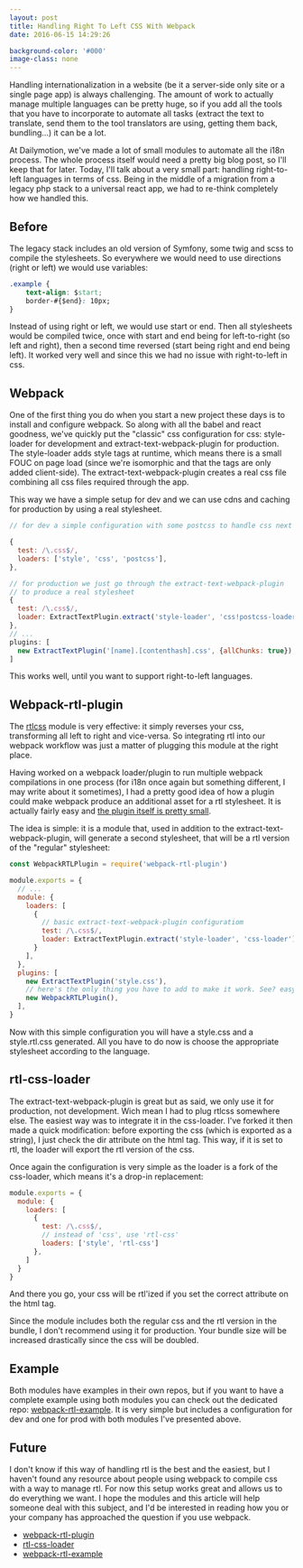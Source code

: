 ```yaml
---
layout: post
title: Handling Right To Left CSS With Webpack
date: 2016-06-15 14:29:26

background-color: '#000'
image-class: none
---
```


Handling internationalization in a website (be it a server-side only site or a single page app) is always challenging. The amount of work to actually manage multiple languages can be pretty huge, so if you add all the tools that you have to incorporate to automate all tasks (extract the text to translate, send them to the tool translators are using, getting them back, bundling...) it can be a lot.

At Dailymotion, we've made a lot of small modules to automate all the i18n process. The whole process itself would need a pretty big blog post, so I'll keep that for later. Today, I'll talk about a very small part: handling right-to-left languages in terms of css. Being in the middle of a migration from a legacy php stack to a universal react app, we had to re-think completely how we handled this.

## Before

The legacy stack includes an old version of Symfony, some twig and scss to compile the stylesheets. So everywhere we would need to use directions (right or left) we would use variables:

```css
.example {
    text-align: $start;
    border-#{$end}: 10px;
}
```

Instead of using <span class="inline-code">right</span> or <span class="inline-code">left</span>, we would use <span class="inline-code">start</span> or <span class="inline-code">end</span>. Then all stylesheets would be compiled twice, once with start and end being for left-to-right (so <span class="inline-code">left</span> and <span class="inline-code">right</span>), then a second time reversed (<span class="inline-code">start</span> being <span class="inline-code">right</span> and <span class="inline-code">end</span> being <span class="inline-code">left</span>). It worked very well and since this we had no issue with right-to-left in css.

## Webpack

One of the first thing you do when you start a new project these days is to install and configure webpack. So along with all the babel and react goodness, we've quickly put the "classic" css configuration for css: style-loader for development and extract-text-webpack-plugin for production. The style-loader adds <span class="inline-code">style</span> tags at runtime, which means there is a small FOUC on page load (since we're isomorphic and that the tags are only added client-side). The extract-text-webpack-plugin creates a real css file combining all css files required through the app.

This way we have a simple setup for dev and we can use cdns and caching for production by using a real stylesheet.

```javascript
// for dev a simple configuration with some postcss to handle css next

{
  test: /\.css$/,
  loaders: ['style', 'css', 'postcss'],
},

// for production we just go through the extract-text-webpack-plugin
// to produce a real stylesheet
{
  test: /\.css$/,
  loader: ExtractTextPlugin.extract('style-loader', 'css!postcss-loader'),
},
// ...
plugins: [
  new ExtractTextPlugin('[name].[contenthash].css', {allChunks: true}),
]
```

This works well, until you want to support right-to-left languages.

## Webpack-rtl-plugin

The [rtlcss](http://npmjs.com/package/rtlcss) module is very effective: it simply reverses your css, transforming all <span class="inline-code">left</span> to <span class="inline-code">right</span> and vice-versa. So integrating rtl into our webpack workflow was just a matter of plugging this module at the right place.

Having worked on a webpack loader/plugin to run multiple webpack compilations in one process (for i18n once again but something different, I may write about it sometimes), I had a pretty good idea of how a plugin could make webpack produce an additional asset for a rtl stylesheet. It is actually fairly easy and [the plugin itself is pretty small](https://github.com/romainberger/webpack-rtl-plugin/blob/master/src/index.js).

The idea is simple: it is a module that, used in addition to the <span class="inline-code">extract-text-webpack-plugin</span>, will generate a second stylesheet, that will be a rtl version of the "regular" stylesheet:

```javascript
const WebpackRTLPlugin = require('webpack-rtl-plugin')

module.exports = {
  // ...
  module: {
    loaders: [
      {
        // basic extract-text-webpack-plugin configuratiom
        test: /\.css$/,
        loader: ExtractTextPlugin.extract('style-loader', 'css-loader'),
      }
    ],
  },
  plugins: [
    new ExtractTextPlugin('style.css'),
    // here's the only thing you have to add to make it work. See? easy!
    new WebpackRTLPlugin(),
  ],
}
```

Now with this simple configuration you will have a <span class="inline-code">style.css</span> and a <span class="inline-code">style.rtl.css</span> generated. All you have to do now is choose the appropriate stylesheet according to the language.

## rtl-css-loader

The extract-text-webpack-plugin is great but as said, we only use it for production, not development. Wich mean I had to plug <span class="inline-code">rtlcss</span> somewhere else. The easiest way was to integrate it in the <span class="inline-code">css-loader</span>. I've forked it then made a quick modification: before exporting the css (which is exported as a string), I just check the <span class="inline-code">dir</span> attribute on the <span class="inline-code">html</span> tag. This way, if it is set to <span class="inline-code">rtl</span>, the loader will export the rtl version of the css.

Once again the configuration is very simple as the loader is a fork of the <span class="inline-code">css-loader</span>, which means it's a drop-in replacement:

```javascript
module.exports = {
  module: {
    loaders: [
      {
        test: /\.css$/,
        // instead of 'css', use 'rtl-css'
        loaders: ['style', 'rtl-css']
      },
    ]
  }
}
```

And there you go, your css will be rtl'ized if you set the correct attribute on the html tag.

Since the module includes both the regular css and the rtl version in the bundle, I don't recommend using it for production. Your bundle size will be increased drastically since the css will be doubled.

## Example

Both modules have examples in their own repos, but if you want to have a complete example using both modules you can check out the dedicated repo: [webpack-rtl-example](https://github.com/romainberger/webpack-rtl-example). It is very simple but includes a configuration for dev and one for prod with both modules I've presented above.

## Future

I don't know if this way of handling rtl is the best and the easiest, but I haven't found any resource about people using webpack to compile css with a way to manage rtl. For now this setup works great and allows us to do everything we want. I hope the modules and this article will help someone deal with this subject, and I'd be interested in reading how you or your company has approached the question if you use webpack.

* [webpack-rtl-plugin](https://github.com/romainberger/webpack-rtl-plugin)
* [rtl-css-loader](https://github.com/romainberger/rtl-css-loader)
* [webpack-rtl-example](https://github.com/romainberger/webpack-rtl-example)
